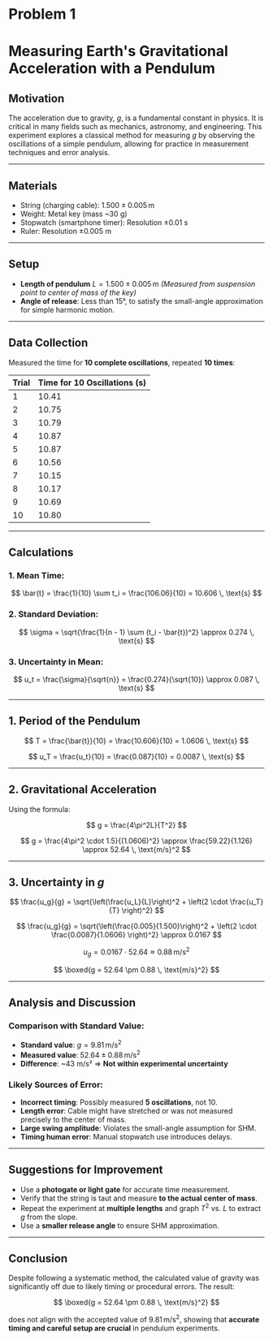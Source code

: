 # Problem 1

# **Measuring Earth's Gravitational Acceleration with a Pendulum**

## **Motivation**

The acceleration due to gravity, $g$, is a fundamental constant in physics. It is critical in many fields such as mechanics, astronomy, and engineering. This experiment explores a classical method for measuring $g$ by observing the oscillations of a simple pendulum, allowing for practice in measurement techniques and error analysis.

---

## **Materials**

* String (charging cable): $1.500 \pm 0.005 \, \text{m}$
* Weight: Metal key (mass \~30 g)
* Stopwatch (smartphone timer): Resolution ±0.01 s
* Ruler: Resolution ±0.005 m

---

## **Setup**

* **Length of pendulum** $L = 1.500 \pm 0.005 \, \text{m}$
  *(Measured from suspension point to center of mass of the key)*
* **Angle of release**: Less than 15°, to satisfy the small-angle approximation for simple harmonic motion.

---

## **Data Collection**

Measured the time for **10 complete oscillations**, repeated **10 times**:

| Trial | Time for 10 Oscillations (s) |
| ----- | ---------------------------- |
| 1     | 10.41                        |
| 2     | 10.75                        |
| 3     | 10.79                        |
| 4     | 10.87                        |
| 5     | 10.87                        |
| 6     | 10.56                        |
| 7     | 10.15                        |
| 8     | 10.17                        |
| 9     | 10.69                        |
| 10    | 10.80                        |

---

## **Calculations**

### **1. Mean Time:**

$$
\bar{t} = \frac{1}{10} \sum t_i = \frac{106.06}{10} = 10.606 \, \text{s}
$$

### **2. Standard Deviation:**

$$
\sigma = \sqrt{\frac{1}{n - 1} \sum (t_i - \bar{t})^2} \approx 0.274 \, \text{s}
$$

### **3. Uncertainty in Mean:**

$$
u_t = \frac{\sigma}{\sqrt{n}} = \frac{0.274}{\sqrt{10}} \approx 0.087 \, \text{s}
$$

---

## **1. Period of the Pendulum**

$$
T = \frac{\bar{t}}{10} = \frac{10.606}{10} = 1.0606 \, \text{s}
$$

$$
u_T = \frac{u_t}{10} = \frac{0.087}{10} = 0.0087 \, \text{s}
$$

---

## **2. Gravitational Acceleration**

Using the formula:

$$
g = \frac{4\pi^2L}{T^2}
$$

$$
g = \frac{4\pi^2 \cdot 1.5}{(1.0606)^2} \approx \frac{59.22}{1.126} \approx 52.64 \, \text{m/s}^2
$$

---

## **3. Uncertainty in $g$**

$$
\frac{u_g}{g} = \sqrt{\left(\frac{u_L}{L}\right)^2 + \left(2 \cdot \frac{u_T}{T} \right)^2}
$$

$$
\frac{u_g}{g} = \sqrt{\left(\frac{0.005}{1.500}\right)^2 + \left(2 \cdot \frac{0.0087}{1.0606} \right)^2} \approx 0.0167
$$

$$
u_g = 0.0167 \cdot 52.64 \approx 0.88 \, \text{m/s}^2
$$

$$
\boxed{g = 52.64 \pm 0.88 \, \text{m/s}^2}
$$

---

## **Analysis and Discussion**

### **Comparison with Standard Value:**

* **Standard value**: $g = 9.81 \, \text{m/s}^2$
* **Measured value**: $52.64 \pm 0.88 \, \text{m/s}^2$
* **Difference**: \~43 m/s² ⇒ **Not within experimental uncertainty**

### **Likely Sources of Error:**

* **Incorrect timing**: Possibly measured **5 oscillations**, not 10.
* **Length error**: Cable might have stretched or was not measured precisely to the center of mass.
* **Large swing amplitude**: Violates the small-angle assumption for SHM.
* **Timing human error**: Manual stopwatch use introduces delays.

---

## **Suggestions for Improvement**

* Use a **photogate or light gate** for accurate time measurement.
* Verify that the string is taut and measure **to the actual center of mass**.
* Repeat the experiment at **multiple lengths** and graph $T^2$ vs. $L$ to extract $g$ from the slope.
* Use a **smaller release angle** to ensure SHM approximation.

---

## **Conclusion**

Despite following a systematic method, the calculated value of gravity was significantly off due to likely timing or procedural errors. The result:

$$
\boxed{g = 52.64 \pm 0.88 \, \text{m/s}^2}
$$

does not align with the accepted value of $9.81 \, \text{m/s}^2$, showing that **accurate timing and careful setup are crucial** in pendulum experiments.

